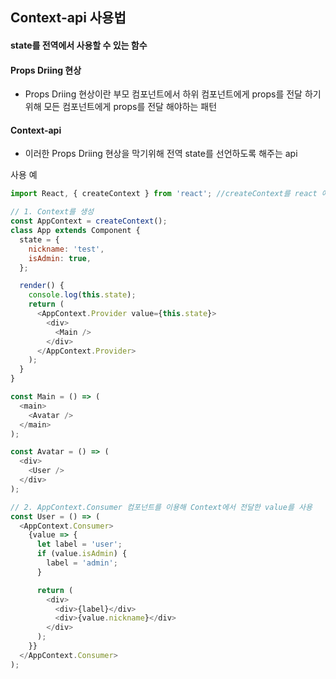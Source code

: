 ## Context-api 사용법

#### state를 전역에서 사용할 수 있는 함수

#### Props Driing 현상

- Props Driing 현상이란 부모 컴포넌트에서 하위 컴포넌트에게 props를 전달 하기위해 모든 컴포넌트에게 props를 전달 해야하는 패턴

#### Context-api

- 이러한 Props Driing 현상을 막기위해 전역 state를 선언하도록 해주는 api

사용 예

```js
import React, { createContext } from 'react'; //createContext를 react 에서 받아옴

// 1. Context를 생성
const AppContext = createContext();
class App extends Component {
  state = {
    nickname: 'test',
    isAdmin: true,
  };

  render() {
    console.log(this.state);
    return (
      <AppContext.Provider value={this.state}>
        <div>
          <Main />
        </div>
      </AppContext.Provider>
    );
  }
}

const Main = () => (
  <main>
    <Avatar />
  </main>
);

const Avatar = () => (
  <div>
    <User />
  </div>
);

// 2. AppContext.Consumer 컴포넌트를 이용해 Context에서 전달한 value를 사용
const User = () => (
  <AppContext.Consumer>
    {value => {
      let label = 'user';
      if (value.isAdmin) {
        label = 'admin';
      }

      return (
        <div>
          <div>{label}</div>
          <div>{value.nickname}</div>
        </div>
      );
    }}
  </AppContext.Consumer>
);
```
